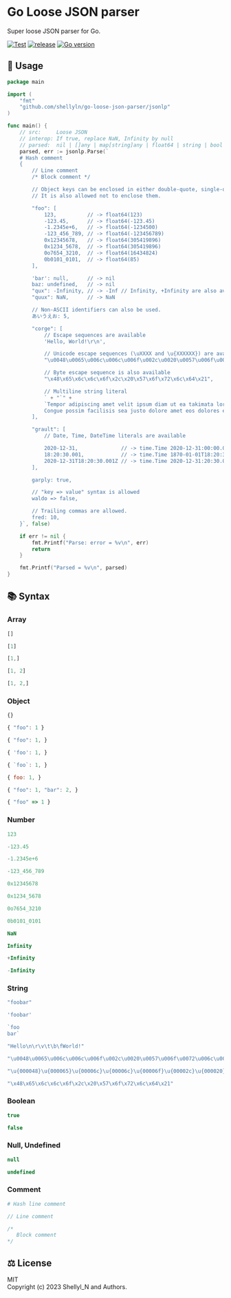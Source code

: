 # Go Loose JSON parser
Super loose JSON parser for Go.

[![Test](https://github.com/shellyln/go-loose-json-parser/actions/workflows/test.yml/badge.svg)](https://github.com/shellyln/go-loose-json-parser/actions/workflows/test.yml)
[![release](https://img.shields.io/github/v/release/shellyln/go-loose-json-parser)](https://github.com/shellyln/go-loose-json-parser/releases)
[![Go version](https://img.shields.io/github/go-mod/go-version/shellyln/go-loose-json-parser)](https://github.com/shellyln/go-loose-json-parser)


## 🚀 Usage

```go
package main

import (
    "fmt"
    "github.com/shellyln/go-loose-json-parser/jsonlp"
)

func main() {
    // src:     Loose JSON
    // interop: If true, replace NaN, Infinity by null
    // parsed:  nil | []any | map[string]any | float64 | string | bool | time.Time
    parsed, err := jsonlp.Parse(`
    # Hash comment
    {
        // Line comment
        /* Block comment */

        // Object keys can be enclosed in either double-quote, single-quote, back-quote.
        // It is also allowed not to enclose them.

        "foo": [
            123,          // -> float64(123)
            -123.45,      // -> float64(-123.45)
            -1.2345e+6,   // -> float64(-1234500)
            -123_456_789, // -> float64(-123456789)
            0x12345678,   // -> float64(305419896)
            0x1234_5678,  // -> float64(305419896)
            0o7654_3210,  // -> float64(16434824)
            0b0101_0101,  // -> float64(85)
        ],

        'bar': null,      // -> nil
        baz: undefined,   // -> nil
        "qux": -Infinity, // -> -Inf // Infinity, +Infinity are also available
        "quux": NaN,      // -> NaN

        // Non-ASCII identifiers can also be used.
        あいうえお: 5,

        "corge": [
            // Escape sequences are available
            'Hello, World!\r\n',

            // Unicode escape sequences (\uXXXX and \u{XXXXXX}) are available
            "\u0048\u0065\u006c\u006c\u006f\u002c\u0020\u0057\u006f\u0072\u006c\u0064\u0021",

            // Byte escape sequence is also available
            "\x48\x65\x6c\x6c\x6f\x2c\x20\x57\x6f\x72\x6c\x64\x21",

            // Multiline string literal
            ` + "`" +
            `Tempor adipiscing amet velit ipsum diam ut ea takimata lorem gubergren sed laoreet.
            Congue possim facilisis sea justo dolore amet eos dolores est magna.`  + "`" + `
        ],

        "grault": [
            // Date, Time, DateTime literals are available

            2020-12-31,              // -> time.Time 2020-12-31:00:00.000Z
            18:20:30.001,            // -> time.Time 1870-01-01T18:20:30.001Z
            2020-12-31T18:20:30.001Z // -> time.Time 2020-12-31:20:30.001Z
        ],

        garply: true,

        // "key => value" syntax is allowed
        waldo => false,

        // Trailing commas are allowed.
        fred: 10,
    }`, false)

    if err != nil {
        fmt.Printf("Parse: error = %v\n", err)
        return
    }

    fmt.Printf("Parsed = %v\n", parsed)
}
```


## 📚 Syntax

### Array

```js
[]
```

```js
[1]
```

```js
[1,]
```

```js
[1, 2]
```

```js
[1, 2,]
```

### Object

```js
{}
```

```js
{ "foo": 1 }
```

```js
{ "foo": 1, }
```

```js
{ 'foo': 1, }
```

```js
{ `foo`: 1, }
```

```js
{ foo: 1, }
```

```js
{ "foo": 1, "bar": 2, }
```

```js
{ "foo" => 1 }
```

### Number

```js
123
```
```js
-123.45
```
```js
-1.2345e+6
```
```js
-123_456_789
```
```js
0x12345678
```
```js
0x1234_5678
```
```js
0o7654_3210
```
```js
0b0101_0101
```
```js
NaN
```
```js
Infinity
```
```js
+Infinity
```
```js
-Infinity
```

### String

```js
"foobar"
```
```js
'foobar'
```
```js
`foo
bar`
```
```js
"Hello\n\r\v\t\b\fWorld!"
```
```js
"\u0048\u0065\u006c\u006c\u006f\u002c\u0020\u0057\u006f\u0072\u006c\u0064\u0021"
```
```js
"\u{000048}\u{000065}\u{00006c}\u{00006c}\u{00006f}\u{00002c}\u{000020}\u{000057}\u{00006f}\u{000072}\u{00006c}\u{000064}\u{000021}"
```
```js
"\x48\x65\x6c\x6c\x6f\x2c\x20\x57\x6f\x72\x6c\x64\x21"
```

### Boolean

```js
true
```
```js
false
```

### Null, Undefined

```js
null
```
```js
undefined
```

### Comment

```sh
# Hash line comment
```
```js
// Line comment
```
```js
/*
   Block comment
*/
```

## ⚖️ License

MIT  
Copyright (c) 2023 Shellyl_N and Authors.

